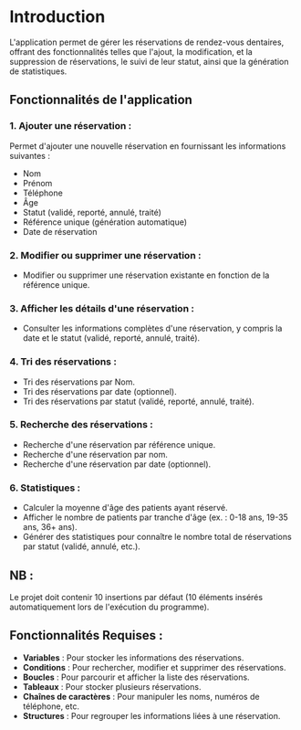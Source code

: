 # Introduction

L'application permet de gérer les réservations de rendez-vous dentaires, offrant des fonctionnalités telles que l'ajout, la modification, et la suppression de réservations, le suivi de leur statut, ainsi que la génération de statistiques.

## Fonctionnalités de l'application

### 1. Ajouter une réservation :
Permet d'ajouter une nouvelle réservation en fournissant les informations suivantes :
- Nom
- Prénom
- Téléphone
- Âge
- Statut (validé, reporté, annulé, traité)
- Référence unique (génération automatique)
- Date de réservation

### 2. Modifier ou supprimer une réservation :
- Modifier ou supprimer une réservation existante en fonction de la référence unique.

### 3. Afficher les détails d'une réservation :
- Consulter les informations complètes d'une réservation, y compris la date et le statut (validé, reporté, annulé, traité).

### 4. Tri des réservations :
- Tri des réservations par Nom.
- Tri des réservations par date (optionnel).
- Tri des réservations par statut (validé, reporté, annulé, traité).

### 5. Recherche des réservations :
- Recherche d'une réservation par référence unique.
- Recherche d'une réservation par nom.
- Recherche d'une réservation par date (optionnel).

### 6. Statistiques :
- Calculer la moyenne d'âge des patients ayant réservé.
- Afficher le nombre de patients par tranche d'âge (ex. : 0-18 ans, 19-35 ans, 36+ ans).
- Générer des statistiques pour connaître le nombre total de réservations par statut (validé, annulé, etc.).

## NB :
Le projet doit contenir 10 insertions par défaut (10 éléments insérés automatiquement lors de l'exécution du programme).

## Fonctionnalités Requises :

- **Variables** : Pour stocker les informations des réservations.
- **Conditions** : Pour rechercher, modifier et supprimer des réservations.
- **Boucles** : Pour parcourir et afficher la liste des réservations.
- **Tableaux** : Pour stocker plusieurs réservations.
- **Chaînes de caractères** : Pour manipuler les noms, numéros de téléphone, etc.
- **Structures** : Pour regrouper les informations liées à une réservation.

